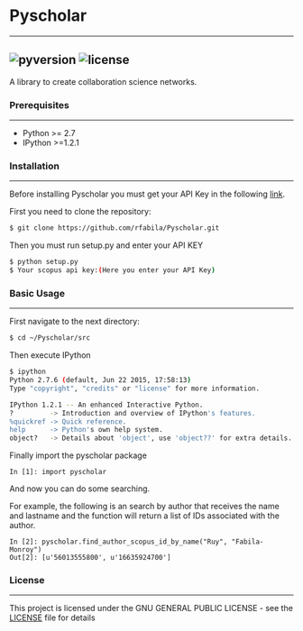 # Pyscholar
-----------
![pyversion](https://img.shields.io/badge/python-2.7-brightgreen.svg) ![license](https://img.shields.io/badge/license-GNU-blue.svg)
-----------
A library to create collaboration science networks.
### Prerequisites
-------------
- Python >= 2.7
- IPython >=1.2.1

### Installation
-----------
Before installing Pyscholar you must get your API Key in the following [link][df1].

First you need to clone the repository:
```sh
$ git clone https://github.com/rfabila/Pyscholar.git
```
Then you must run setup.py and enter your API KEY
```sh
$ python setup.py
$ Your scopus api key:(Here you enter your API Key)
```
### Basic Usage
-----------
First navigate to the next directory: 
```sh
$ cd ~/Pyscholar/src
```
Then execute IPython
```sh
$ ipython
Python 2.7.6 (default, Jun 22 2015, 17:58:13) 
Type "copyright", "credits" or "license" for more information.

IPython 1.2.1 -- An enhanced Interactive Python.
?         -> Introduction and overview of IPython's features.
%quickref -> Quick reference.
help      -> Python's own help system.
object?   -> Details about 'object', use 'object??' for extra details.
```
Finally import the pyscholar package 
```
In [1]: import pyscholar
```
And now you can do some searching.

For example, the following is an search by author that receives the name and lastname and the function will return a list of IDs associated with the author.
```
In [2]: pyscholar.find_author_scopus_id_by_name("Ruy", "Fabila-Monroy")
Out[2]: [u'56013555800', u'16635924700']
```
### License
-----------
This project is licensed under the GNU GENERAL PUBLIC LICENSE - see the [LICENSE][df2] file for details

[df1]: <http://dev.elsevier.com/myapikey.html>
[df2]: <https://github.com/rfabila/Pyscholar/blob/master/LICENSE>